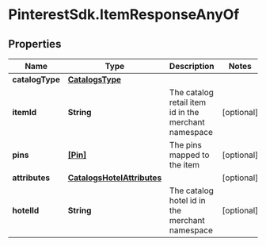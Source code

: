 # PinterestSdk.ItemResponseAnyOf

## Properties

Name | Type | Description | Notes
------------ | ------------- | ------------- | -------------
**catalogType** | [**CatalogsType**](CatalogsType.md) |  | 
**itemId** | **String** | The catalog retail item id in the merchant namespace | [optional] 
**pins** | [**[Pin]**](Pin.md) | The pins mapped to the item | [optional] 
**attributes** | [**CatalogsHotelAttributes**](CatalogsHotelAttributes.md) |  | [optional] 
**hotelId** | **String** | The catalog hotel id in the merchant namespace | [optional] 


